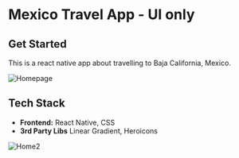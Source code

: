 # Mexico Travel App - UI only

## Get Started
This is a react native app about travelling to Baja California, Mexico.

![Homepage](app1.jpeg)

## Tech Stack
- **Frontend:** React Native, CSS
- **3rd Party Libs** Linear Gradient, Heroicons 

![Home2](app2.jpeg)
